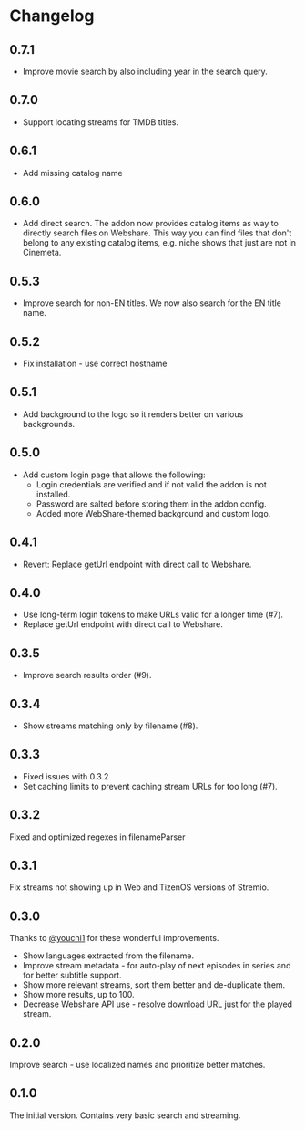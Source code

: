 # Changelog

## 0.7.1

- Improve movie search by also including year in the search query.

## 0.7.0

- Support locating streams for TMDB titles.

## 0.6.1

- Add missing catalog name

## 0.6.0

- Add direct search. The addon now provides catalog items as way to directly search files on
  Webshare. This way you can find files that don't belong to any existing catalog items, e.g. niche
  shows that just are not in Cinemeta.

## 0.5.3

- Improve search for non-EN titles. We now also search for the EN title name.

## 0.5.2

- Fix installation - use correct hostname

## 0.5.1

- Add background to the logo so it renders better on various backgrounds.

## 0.5.0

- Add custom login page that allows the following:
  - Login credentials are verified and if not valid the addon is not installed.
  - Password are salted before storing them in the addon config.
  - Added more WebShare-themed background and custom logo.

## 0.4.1

- Revert: Replace getUrl endpoint with direct call to Webshare.

## 0.4.0

- Use long-term login tokens to make URLs valid for a longer time (#7).
- Replace getUrl endpoint with direct call to Webshare.

## 0.3.5

- Improve search results order (#9).

## 0.3.4

- Show streams matching only by filename (#8).

## 0.3.3

- Fixed issues with 0.3.2
- Set caching limits to prevent caching stream URLs for too long (#7).

## 0.3.2

Fixed and optimized regexes in filenameParser

## 0.3.1

Fix streams not showing up in Web and TizenOS versions of Stremio.

## 0.3.0

Thanks to [@youchi1](https://github.com/youchi1) for these wonderful improvements.

- Show languages extracted from the filename.
- Improve stream metadata - for auto-play of next episodes in series and for better subtitle support.
- Show more relevant streams, sort them better and de-duplicate them.
- Show more results, up to 100.
- Decrease Webshare API use - resolve download URL just for the played stream.

## 0.2.0

Improve search - use localized names and prioritize better matches.

## 0.1.0

The initial version. Contains very basic search and streaming.
